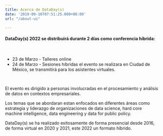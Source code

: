 ```yaml
---
title: Acerca de DataDay(s)
date: '2019-09-10T07:51:25.000+00:00'
url: "/about-us"

---
```


#### DataDay(s) 2022 se distribuirá durante 2 días como conferencia híbrida:

<br>

* 23 de Marzo - Talleres online
* 24 de Marzo -  Sesiones híbridas el evento se realizara en Ciudad de México, se transmitirá para los asistentes virtuales.

<br>

El evento es dirigido a personas involucradas en el procesamiento y análisis de datos en contextos empresariales.

Los temas que se abordaran estan enfocados en diferentes áreas como estrategia y liderazgo de organizaciones de data science, hard core machine intelligence, data engineering y data for public policy. 

DataDay(s) se ha realizado exitosamente de forma presencial desde 2016, de forma virtual en 2020 y 2021, este 2022 un formato híbrido.
